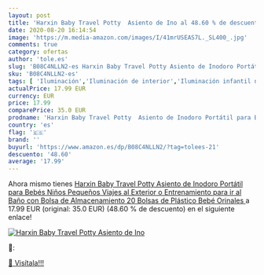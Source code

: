 ```yaml
---
layout: post
title: 'Harxin Baby Travel Potty  Asiento de Ino al 48.60 % de descuento'
date: 2020-08-20 16:14:54
image: 'https://m.media-amazon.com/images/I/41mrUSEAS7L._SL400_.jpg'
comments: true
category: ofertas
author: 'tole.es'
slug: 'B08C4NLLN2-es Harxin Baby Travel Potty Asiento de Inodoro Portátil para...'
sku: 'B08C4NLLN2-es'
tags: [ 'Iluminación','Iluminación de interior','Iluminación infantil nocturna','Lámparas e iluminación infantil','bebé','bebés', ]
actualPrice: 17.99 EUR
currency: EUR
price: 17.99
comparePrice: 35.0 EUR
prodname: 'Harxin Baby Travel Potty  Asiento de Inodoro Portátil para Bebés  Niños Pequeños  Viajes al Exterior o Entrenamiento para ir al Baño  con Bolsa de Almacenamiento  20 Bolsas de Plástico  Bebé Orinales '
country: 'es'
flag: '🇪🇸'
brand: ''
buyurl: 'https://www.amazon.es/dp/B08C4NLLN2/?tag=tolees-21'
descuento: '48.60'
average: '17.99'
---
```


Ahora mismo tienes [Harxin Baby Travel Potty  Asiento de Inodoro Portátil para Bebés  Niños Pequeños  Viajes al Exterior o Entrenamiento para ir al Baño  con Bolsa de Almacenamiento  20 Bolsas de Plástico  Bebé Orinales ](https://www.amazon.es/dp/B08C4NLLN2/?tag=tolees-21) a 17.99 EUR (original: 35.0 EUR) (48.60 %  de descuento) en el siguiente enlace!

[![Harxin Baby Travel Potty  Asiento de Ino](https://m.media-amazon.com/images/I/41mrUSEAS7L._SL400_.jpg)](https://www.amazon.es/dp/B08C4NLLN2/?tag=tolees-21)

🔎:


[🛒 Visítala!!!](https://www.amazon.es/dp/B08C4NLLN2/?tag=tolees-21)
